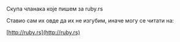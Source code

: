 Скупа чланака које пишем за ruby.rs

Ставио сам их овде да их не изгубим, иначе могу се читати на:

[http://ruby.rs](http://ruby.rs)
